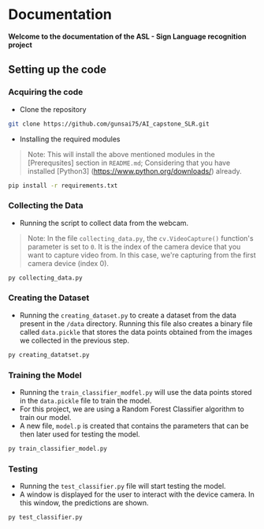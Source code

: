 # Documentation
**Welcome to the documentation of the ASL - Sign Language recognition project**

## Setting up the code
### Acquiring the code
- Clone the repository
```bash
git clone https://github.com/gunsai75/AI_capstone_SLR.git
```
- Installing the required modules
> Note: This will install the above mentioned modules in the [Prerequsites] section in `README.md`; Considering that you have installed [Python3] (https://www.python.org/downloads/) already.
```bash
pip install -r requirements.txt
```
### Collecting the Data
- Running the script to collect data from the webcam.

> Note: In the file `collecting_data.py`, the `cv.VideoCapture()` function's parameter is set to `0`. It is the index of the camera device that you want to capture video from. In this case, we're capturing from the first camera device (index 0).
```sh
py collecting_data.py
```
### Creating the Dataset
- Running the `creating_dataset.py` to create a dataset from the data present in the `/data` directory. Running this file also creates a binary file called `data.pickle` that stores the data points obtained from the images we collected in the previous step.

```sh
py creating_datatset.py
```

### Training the Model
- Running the `train_classifier_modfel.py` will use the data points stored in the `data.pickle` file to train the model.
- For this project, we are using a Random Forest Classifier algorithm to train our model.
- A new file, `model.p` is created that contains the parameters that can be then later used for testing the model.

```sh
py train_classifier_model.py
```

### Testing
- Running the `test_classifier.py` file will start testing the model.
- A window is displayed for the user to interact with the device camera. In this window, the predictions are shown.

```sh
py test_classifier.py
```